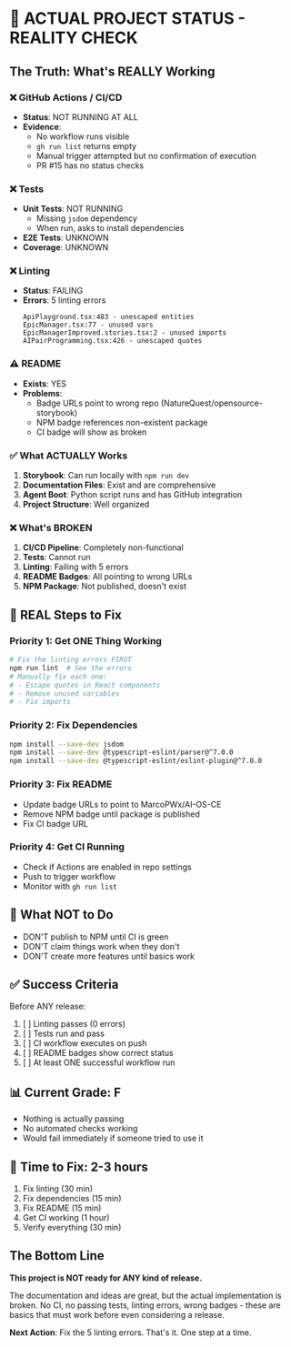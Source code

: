 # 🔴 ACTUAL PROJECT STATUS - REALITY CHECK

## The Truth: What's REALLY Working

### ❌ GitHub Actions / CI/CD

- **Status**: NOT RUNNING AT ALL
- **Evidence**:
  - No workflow runs visible
  - `gh run list` returns empty
  - Manual trigger attempted but no confirmation of execution
  - PR #15 has no status checks

### ❌ Tests

- **Unit Tests**: NOT RUNNING
  - Missing `jsdom` dependency
  - When run, asks to install dependencies
- **E2E Tests**: UNKNOWN
- **Coverage**: UNKNOWN

### ❌ Linting

- **Status**: FAILING
- **Errors**: 5 linting errors
  ```
  ApiPlayground.tsx:483 - unescaped entities
  EpicManager.tsx:77 - unused vars
  EpicManagerImproved.stories.tsx:2 - unused imports
  AIPairProgramming.tsx:426 - unescaped quotes
  ```

### ⚠️ README

- **Exists**: YES
- **Problems**:
  - Badge URLs point to wrong repo (NatureQuest/opensource-storybook)
  - NPM badge references non-existent package
  - CI badge will show as broken

### ✅ What ACTUALLY Works

1. **Storybook**: Can run locally with `npm run dev`
2. **Documentation Files**: Exist and are comprehensive
3. **Agent Boot**: Python script runs and has GitHub integration
4. **Project Structure**: Well organized

### ❌ What's BROKEN

1. **CI/CD Pipeline**: Completely non-functional
2. **Tests**: Cannot run
3. **Linting**: Failing with 5 errors
4. **README Badges**: All pointing to wrong URLs
5. **NPM Package**: Not published, doesn't exist

## 🎯 REAL Steps to Fix

### Priority 1: Get ONE Thing Working

```bash
# Fix the linting errors FIRST
npm run lint  # See the errors
# Manually fix each one:
# - Escape quotes in React components
# - Remove unused variables
# - Fix imports
```

### Priority 2: Fix Dependencies

```bash
npm install --save-dev jsdom
npm install --save-dev @typescript-eslint/parser@^7.0.0
npm install --save-dev @typescript-eslint/eslint-plugin@^7.0.0
```

### Priority 3: Fix README

- Update badge URLs to point to MarcoPWx/AI-OS-CE
- Remove NPM badge until package is published
- Fix CI badge URL

### Priority 4: Get CI Running

- Check if Actions are enabled in repo settings
- Push to trigger workflow
- Monitor with `gh run list`

## 🚫 What NOT to Do

- DON'T publish to NPM until CI is green
- DON'T claim things work when they don't
- DON'T create more features until basics work

## ✅ Success Criteria

Before ANY release:

1. [ ] Linting passes (0 errors)
2. [ ] Tests run and pass
3. [ ] CI workflow executes on push
4. [ ] README badges show correct status
5. [ ] At least ONE successful workflow run

## 📊 Current Grade: F

- Nothing is actually passing
- No automated checks working
- Would fail immediately if someone tried to use it

## 🔧 Time to Fix: 2-3 hours

1. Fix linting (30 min)
2. Fix dependencies (15 min)
3. Fix README (15 min)
4. Get CI working (1 hour)
5. Verify everything (30 min)

## The Bottom Line

**This project is NOT ready for ANY kind of release.**

The documentation and ideas are great, but the actual implementation is broken. No CI, no passing tests, linting errors, wrong badges - these are basics that must work before even considering a release.

**Next Action**: Fix the 5 linting errors. That's it. One step at a time.
